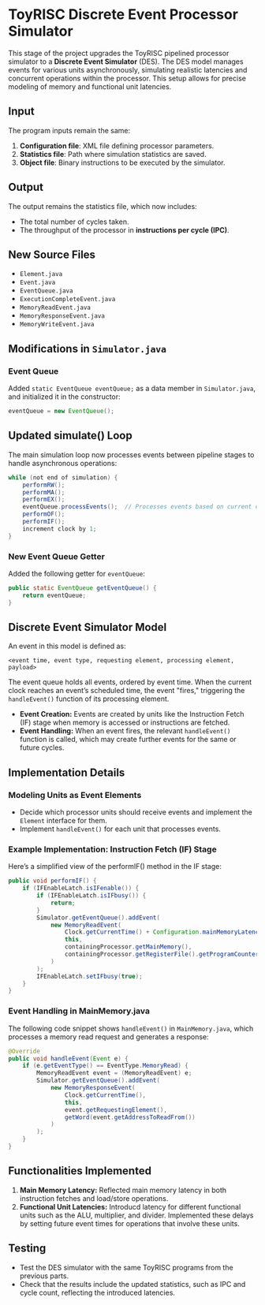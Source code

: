 # ToyRISC Discrete Event Processor Simulator

This stage of the project upgrades the ToyRISC pipelined processor simulator to a **Discrete Event Simulator** (DES). The DES model manages events for various units asynchronously, simulating realistic latencies and concurrent operations within the processor. This setup allows for precise modeling of memory and functional unit latencies.

## Input
The program inputs remain the same:
1. **Configuration file**: XML file defining processor parameters.
2. **Statistics file**: Path where simulation statistics are saved.
3. **Object file**: Binary instructions to be executed by the simulator.

## Output
The output remains the statistics file, which now includes:
- The total number of cycles taken.
- The throughput of the processor in **instructions per cycle (IPC)**.

## New Source Files
- `Element.java`
- `Event.java`
- `EventQueue.java`
- `ExecutionCompleteEvent.java`
- `MemoryReadEvent.java`
- `MemoryResponseEvent.java`
- `MemoryWriteEvent.java`

## Modifications in `Simulator.java`

### Event Queue
Added `static EventQueue eventQueue;` as a data member in `Simulator.java`, and initialized it in the constructor:
```java
eventQueue = new EventQueue();
```
## Updated simulate() Loop
The main simulation loop now processes events between pipeline stages to handle asynchronous operations:

```java
while (not end of simulation) {
    performRW();
    performMA();
    performEX();
    eventQueue.processEvents();  // Processes events based on current clock cycle
    performOF();
    performIF();
    increment clock by 1;
}
```
### New Event Queue Getter
Added the following getter for `eventQueue`:

```java
public static EventQueue getEventQueue() {
    return eventQueue;
}
```
## Discrete Event Simulator Model
An event in this model is defined as:

```text
<event time, event type, requesting element, processing element, payload>
```
The event queue holds all events, ordered by event time. When the current clock reaches an event’s scheduled time, the event "fires," triggering the `handleEvent()` function of its processing element.

  - **Event Creation:** Events are created by units like the Instruction Fetch (IF) stage when memory is accessed or instructions are fetched.
  - **Event Handling:** When an event fires, the relevant `handleEvent()` function is called, which may create further events for the same or future cycles.

## Implementation Details

### Modeling Units as Event Elements
- Decide which processor units should receive events and implement the `Element` interface for them.
- Implement `handleEvent()` for each unit that processes events.

### Example Implementation: Instruction Fetch (IF) Stage
Here’s a simplified view of the performIF() method in the IF stage:

```java
public void performIF() {
    if (IFEnableLatch.isIFenable()) {
        if (IFEnableLatch.isIFbusy()) {
            return;
        }
        Simulator.getEventQueue().addEvent(
            new MemoryReadEvent(
                Clock.getCurrentTime() + Configuration.mainMemoryLatency,
                this,
                containingProcessor.getMainMemory(),
                containingProcessor.getRegisterFile().getProgramCounter()
            )
        );
        IFEnableLatch.setIFbusy(true);
    }
}
```
### Event Handling in MainMemory.java
The following code snippet shows `handleEvent()` in `MainMemory.java`, which processes a memory read request and generates a response:

```java
@Override
public void handleEvent(Event e) {
    if (e.getEventType() == EventType.MemoryRead) {
        MemoryReadEvent event = (MemoryReadEvent) e;
        Simulator.getEventQueue().addEvent(
            new MemoryResponseEvent(
                Clock.getCurrentTime(),
                this,
                event.getRequestingElement(),
                getWord(event.getAddressToReadFrom())
            )
        );
    }
}
```
## Functionalities Implemented
1. **Main Memory Latency:** Reflected main memory latency in both instruction fetches and load/store operations.
2. **Functional Unit Latencies:** Introducd latency for different functional units such as the ALU, multiplier, and divider. Implemented these delays by setting future event times for operations that involve these units.

## Testing
- Test the DES simulator with the same ToyRISC programs from the previous parts.
- Check that the results include the updated statistics, such as IPC and cycle count, reflecting the introduced latencies.
